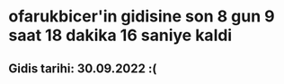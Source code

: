 # ofarukbicer'in gidisine son 8 gun 9 saat 18 dakika 16 saniye kaldi

## Gidis tarihi: 30.09.2022 :(